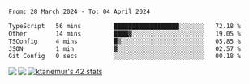 <!--START_SECTION:waka-->

```txt
From: 28 March 2024 - To: 04 April 2024

TypeScript   56 mins         ██████████████████░░░░░░░   72.18 %
Other        14 mins         ████▓░░░░░░░░░░░░░░░░░░░░   19.05 %
TSConfig     4 mins          █▒░░░░░░░░░░░░░░░░░░░░░░░   05.85 %
JSON         1 min           ▓░░░░░░░░░░░░░░░░░░░░░░░░   02.57 %
Git Config   0 secs          ░░░░░░░░░░░░░░░░░░░░░░░░░   00.18 %
```

<!--END_SECTION:waka-->
<a href="https://github.com/anuraghazra/github-readme-stats">
  <img align="left" src="https://github-readme-stats.vercel.app/api?username=Tanesan&count_private=true&show_icons=true" />
<img align="left" src="https://github-readme-stats.vercel.app/api/top-langs/?username=Tanesan" />
</a>

[![ktanemur's 42 stats](https://badge42.vercel.app/api/v2/cl1wslf6s002109l771rng2w8/stats?cursusId=21&coalitionId=62)](https://github.com/JaeSeoKim/badge42)
